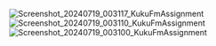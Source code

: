 ![Screenshot_20240719_003117_KukuFmAssignment](https://github.com/user-attachments/assets/11efa11c-ebb9-45fe-8c5c-31b8bdb6f0e7)
![Screenshot_20240719_003110_KukuFmAssignment](https://github.com/user-attachments/assets/e4e3040d-1eb2-4b4d-80e7-2272c38515db)
![Screenshot_20240719_003100_KukuFmAssignment](https://github.com/user-attachments/assets/2db7cbd6-1351-46fc-b177-44b37430011f)


